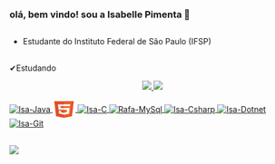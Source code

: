 ### olá, bem vindo! sou a Isabelle Pimenta 🖤

##
- Estudante do Instituto Federal de São Paulo (IFSP)
##

✔Estudando

  <div align="center">
  <a href="https://github.com/ISABELLEPIMENTA">
  <img height="180em" src="https://github-readme-stats.vercel.app/api?username=isabellepimenta&show_icons=true&theme=radical&include_all_commits=true&count_private=true"/>
  <img height="180em" src="https://github-readme-stats.vercel.app/api/top-langs/?username=isabellepimenta&layout=compact&langs_count=7&theme=radical"/>
</div>
  
  <div style="display: inline_block"><br>
  
  <img align="center" alt="Isa-Java" height="30" width="40" src="https://cdn.jsdelivr.net/gh/devicons/devicon/icons/java/java-original-wordmark.svg">
  <img align="center" alt="Isa-HTML" height="30" width="40" src="https://raw.githubusercontent.com/devicons/devicon/master/icons/html5/html5-original.svg">
  <img align="center" alt="Isa-C" height="30" width="40" src="https://cdn.jsdelivr.net/gh/devicons/devicon/icons/c/c-line.svg">
  <img align="center" alt="Rafa-MySql" height="30" width="40" src="https://cdn.jsdelivr.net/gh/devicons/devicon/icons/mysql/mysql-plain.svg">
  <img align="center" alt="Isa-Csharp" height="30" width="40" src="https://cdn.jsdelivr.net/gh/devicons/devicon/icons/csharp/csharp-plain.svg">
  <img align="center" alt="Isa-Dotnet" height="30" width="40" src="https://cdn.jsdelivr.net/gh/devicons/devicon/icons/dot-net/dot-net-plain-wordmark.svg">
  <img align="center" alt="Isa-Git" height="30" width="40" src="https://cdn.jsdelivr.net/gh/devicons/devicon/icons/git/git-original-wordmark.svg">
</div>

  ##
  
  <div> 
     <a href = "mailto:isabelle.pimenta2715@gmail.com@gmail.com"><img src="https://img.shields.io/badge/-Gmail-%23333?style=for-the-badge&logo=gmail&logoColor=white" target="_blank"></a>
   
 <div> 
   
    


<!--
**isabellepimenta/isabellepimenta** is a ✨ _special_ ✨ repository because its `README.md` (this file) appears on your GitHub profile.

Here are some ideas to get you started:


